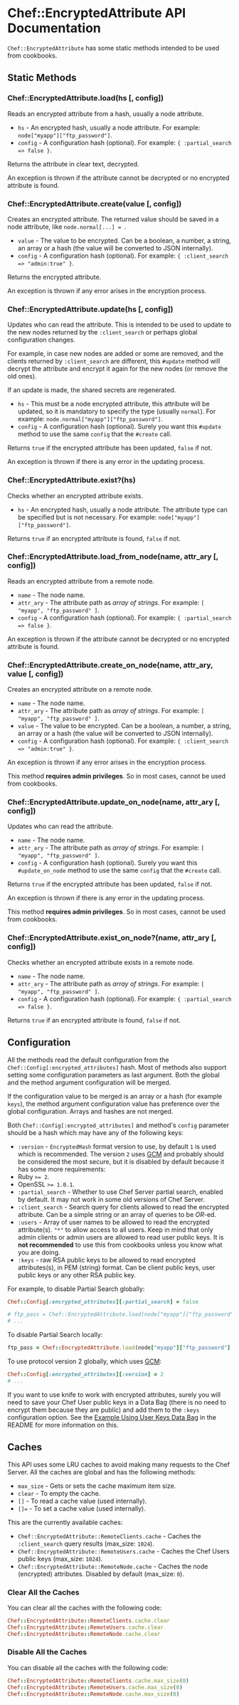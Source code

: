 # Chef::EncryptedAttribute API Documentation

`Chef::EncryptedAttribute` has some static methods intended to be used from cookbooks.

## Static Methods

### Chef::EncryptedAttribute.load(hs [, config])

Reads an encrypted attribute from a hash, usually a node attribute.

* `hs` - An encrypted hash, usually a node attribute. For example: `node["myapp"]["ftp_password"]`.
* `config` - A configuration hash (optional). For example: `{ :partial_search => false }`.

Returns the attribute in clear text, decrypted.

An exception is thrown if the attribute cannot be decrypted or no encrypted attribute is found.

### Chef::EncryptedAttribute.create(value [, config])

Creates an encrypted attribute. The returned value should be saved in a node attribute, like `node.normal[...] = `.

* `value` - The value to be encrypted. Can be a boolean, a number, a string, an array or a hash (the value will be converted to JSON internally).
* `config` - A configuration hash (optional). For example: `{ :client_search => "admin:true" }`.

Returns the encrypted attribute.

An exception is thrown if any error arises in the encryption process.

### Chef::EncryptedAttribute.update(hs [, config])

Updates who can read the attribute. This is intended to be used to update to the new nodes returned by the `:client_search` or perhaps global configuration changes.

For example, in case new nodes are added or some are removed, and the clients returned by `:client_search` are different, this `#update` method will decrypt the attribute and encrypt it again for the new nodes (or remove the old ones).

If an update is made, the shared secrets are regenerated.

* `hs` - This must be a node encrypted attribute, this attribute will be updated, so it is mandatory to specify the type (usually `normal`). For example: `node.normal["myapp"]["ftp_password"]`.
* `config` - A configuration hash (optional). Surely you want this `#update` method to use the same `config` that the `#create` call.

Returns `true` if the encrypted attribute has been updated, `false` if not.

An exception is thrown if there is any error in the updating process.

### Chef::EncryptedAttribute.exist?(hs)

Checks whether an encrypted attribute exists.

* `hs` - An encrypted hash, usually a node attribute. The attribute type can be specified but is not necessary. For example: `node["myapp"]["ftp_password"]`.

Returns `true` if an encrypted attribute is found, `false` if not.

### Chef::EncryptedAttribute.load_from_node(name, attr_ary [, config])

Reads an encrypted attribute from a remote node.

* `name` - The node name.
* `attr_ary` - The attribute path as *array of strings*. For example: `[ "myapp", "ftp_password" ]`.
* `config` - A configuration hash (optional). For example: `{ :partial_search => false }`.

An exception is thrown if the attribute cannot be decrypted or no encrypted attribute is found.

### Chef::EncryptedAttribute.create_on_node(name, attr_ary, value [, config])

Creates an encrypted attribute on a remote node.

* `name` - The node name.
* `attr_ary` - The attribute path as *array of strings*. For example: `[ "myapp", "ftp_password" ]`.
* `value` - The value to be encrypted. Can be a boolean, a number, a string, an array or a hash (the value will be converted to JSON internally).
* `config` - A configuration hash (optional). For example: `{ :client_search => "admin:true" }`.

An exception is thrown if any error arises in the encryption process.

This method **requires admin privileges**. So in most cases, cannot be used from cookbooks.

### Chef::EncryptedAttribute.update_on_node(name, attr_ary [, config])

Updates who can read the attribute.

* `name` - The node name.
* `attr_ary` - The attribute path as *array of strings*. For example: `[ "myapp", "ftp_password" ]`.
* `config` - A configuration hash (optional). Surely you want this `#update_on_node` method to use the same `config` that the `#create` call.

Returns `true` if the encrypted attribute has been updated, `false` if not.

An exception is thrown if there is any error in the updating process.

This method **requires admin privileges**. So in most cases, cannot be used from cookbooks.

### Chef::EncryptedAttribute.exist_on_node?(name, attr_ary [, config])

Checks whether an encrypted attribute exists in a remote node.

* `name` - The node name.
* `attr_ary` - The attribute path as *array of strings*. For example: `[ "myapp", "ftp_password" ]`.
* `config` - A configuration hash (optional). For example: `{ :partial_search => false }`.

Returns `true` if an encrypted attribute is found, `false` if not.

## Configuration

All the methods read the default configuration from the `Chef::Config[:encrypted_attributes]` hash. Most of methods also support setting some configuration parameters as last argument. Both the global and the method argument configuration will be merged.

If the configuration value to be merged is an array or a hash (for example `keys`), the method argument configuration value has preference over the global configuration. Arrays and hashes are not merged.

Both `Chef::Config[:encrypted_attributes]` and method's `config` parameter should be a hash which may have any of the following keys:

* `:version` - `EncryptedMash` format version to use, by default `1` is used which is recommended. The version `2` uses [GCM](http://en.wikipedia.org/wiki/Galois/Counter_Mode) and probably should be considered the most secure, but it is disabled by default because it has some more requirements:
 * Ruby `>= 2`.
 * OpenSSL `>= 1.0.1`.
* `:partial_search` - Whether to use Chef Server partial search, enabled by default. It may not work in some old versions of Chef Server.
* `:client_search` - Search query for clients allowed to read the encrypted attribute. Can be a simple string or an array of queries to be *OR*-ed.
* `:users` - Array of user names to be allowed to read the encrypted attribute(s). `"*"` to allow access to all users. Keep in mind that only admin clients or admin users are allowed to read user public keys. It is **not recommended** to use this from cookbooks unless you know what you are doing.
* `:keys` - raw RSA public keys to be allowed to read encrypted attributes(s), in PEM (string) format. Can be client public keys, user public keys or any other RSA public key.

For example, to disable Partial Search globally:

```ruby
Chef::Config[:encrypted_attributes][:partial_search] = false

# ftp_pass = Chef::EncryptedAttribute.load(node["myapp"]["ftp_password"])
# ...
```

To disable Partial Search locally:

```ruby
ftp_pass = Chef::EncryptedAttribute.load(node["myapp"]["ftp_password"], { :partial_search => false })
```

To use protocol version 2 globally, which uses [GCM](http://en.wikipedia.org/wiki/Galois/Counter_Mode):

```ruby
Chef::Config[:encrypted_attributes][:version] = 2
# ...
```

If you want to use knife to work with encrypted attributes, surely you will need to save your Chef User public keys in a Data Bag (there is no need to encrypt them because they are public) and add them to the `:keys` configuration option. See the [Example Using User Keys Data Bag](README.md#example-using-user-keys-data-bag) in the README for more information on this.

## Caches

This API uses some LRU caches to avoid making many requests to the Chef Server. All the caches are global and has the following methods:

* `max_size` - Gets or sets the cache maximum item size.
* `clear` - To empty the cache.
* `[]` - To read a cache value (used internally).
* `[]=` - To set a cache value (used internally).

This are the currently available caches:

* `Chef::EncryptedAttribute::RemoteClients.cache` - Caches the `:client_search` query results (max_size: `1024`).
* `Chef::EncryptedAttribute::RemoteUsers.cache` - Caches the Chef Users public keys (max_size: `1024`).
* `Chef::EncryptedAttribute::RemoteNode.cache` - Caches the node (encrypted) attributes. Disabled by default (max_size: `0`).

### Clear All the Caches

You can clear all the caches with the following code:

```ruby
Chef::EncryptedAttribute::RemoteClients.cache.clear
Chef::EncryptedAttribute::RemoteUsers.cache.clear
Chef::EncryptedAttribute::RemoteNode.cache.clear
```

### Disable All the Caches

You can disable all the caches with the following code:

```ruby
Chef::EncryptedAttribute::RemoteClients.cache.max_size(0)
Chef::EncryptedAttribute::RemoteUsers.cache.max_size(0)
Chef::EncryptedAttribute::RemoteNode.cache.max_size(0)
```
